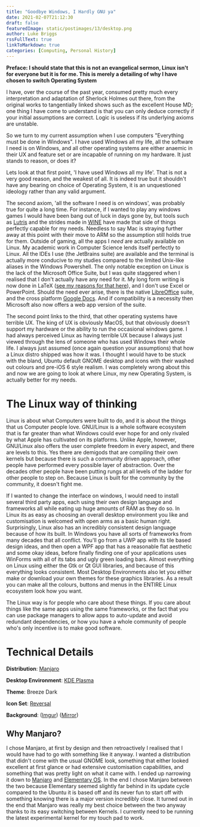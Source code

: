 ```yaml
---
title: "Goodbye Windows, I Hardly GNU ya"
date: 2021-02-07T21:12:30
draft: false
featuredImage: static/postimages/13/desktop.png
author: Luke Briggs
rssFullText: true
linkToMarkdown: true
categories: [Computing, Personal History]
---
```

**Preface: I should state that this is not an evangelical sermon, Linux isn't for everyone but it is for me. This is merely a detailing of why I have chosen to switch Operating System**

I have, over the course of the past year, consumed pretty much every interpretation and adaptation of Sherlock Holmes out there, from the original works to tangentially linked shows such as the excellent House MD; one thing I have come to understand is that you can only deduce correctly if your initial assumptions are correct. Logic is useless if its underlying axioms are unstable.

So we turn to my current assumption when I use computers "Everything must be done in Windows". I have used Windows all my life, all the software I need is on Windows, and all other operating systems are either anaemic in their UX and feature set or are incapable of running on my hardware. It just stands to reason, or does it?

Lets look at that first point, 'I have used Windows all my life'. That is not a very good reason, and the weakest of all. It is indeed true but it shouldn't have any bearing on choice of Operating System, it is an unquestioned ideology rather than any valid argument.

The second axiom, 'all the software I need is on windows', was probably true for quite a long time. For instance, if I wanted to play any windows games I would have been bang out of luck in days gone by, but tools such as [Lutris](https://lutris.net/) and the strides made in [WINE](https://www.winehq.org/) have made that side of things perfectly capable for my needs. Needless to say Mac is straying further away at this point with their move to ARM so the assumption still holds true for them. Outside of gaming, all the apps I *need* are actually available on Linux. My academic work in Computer Science lends itself perfectly to Linux. All the IDEs I use (the JetBrains suite) are available and the terminal is actually more conducive to my studies compared to the limited Unix-like aliases in the Windows Powershell. The only notable exception on Linux is the lack of the Microsoft Office Suite, but I was quite staggered when I realised that I don't actually have any need for it. My long form writing is now done in LaTeX ([see my reasons for that here](https://www.lukebriggs.dev/17)), and I don't use Excel or PowerPoint. Should the need ever arise, there is the native [LibreOffice](https://www.libreoffice.org/) suite, and the cross platform [Google Docs](https://docs.google.com). And if compatibility is a necessity then Microsoft also now offers a web app version of the suite.

The second point links to the third, that other operating systems have terrible UX. The king of UX is obviously MacOS, but that obviously doesn't support my hardware or the ability to run the occasional windows game. I had always perceived Linux as having terrible UX because I always just viewed through the lens of someone who has used Windows their whole life. I always just assumed (once again question your assumptions) that how a Linux distro shipped was how it was. I thought I would have to be stuck with the bland, Ubuntu default GNOME desktop and icons with their washed out colours and pre-iOS 6 style realism. I was completely wrong about this and now we are going to look at where Linux, my new Operating System, is actually better for my needs.



# The Linux way of thinking

Linux is about what Computers were built to do, and it is about the things that us Computer people love. GNU/Linux is a whole software ecosystem that is far greater than what Windows could ever hope for and only rivaled by what Apple has cultivated on its platforms. Unlike Apple, however, GNU/Linux also offers the user complete freedom in every aspect, and there are levels to this. Yes there are demigods that are compiling their own kernels but because there is such a community driven approach, other people have performed every possible layer of abstraction. Over the decades other people have been putting rungs at all levels of the ladder for other people to step on. Because Linux is built for the community by the community, it doesn't fight me.

If I wanted to change the interface on windows, I would need to install several third party apps, each using their own design language and frameworks all while eating up huge amounts of RAM as they do so. In Linux its as easy as choosing an overall desktop environment you like and customisation is welcomed with open arms as a basic human right. Surprisingly, Linux also has an incredibly consistent design language because of how its built. In Windows you have all sorts of frameworks from many decades that all conflict. You'll go from a UWP app with its tile based design ideas, and then open a WPF app that has a reasonable flat aesthetic and some okay ideas, before finally finding one of your applications uses WinForms with all of its tabs and ugly green loading bars. Almost everything on Linux using either the Gtk or Qt GUI libraries, and because of this everything looks consistent. Most Desktop Environments also let you either make or download your own themes for these graphics libraries. As a result you can make all the colours, buttons and menus in the ENTIRE Linux ecosystem look how you want.

The Linux way is for people who care about these things. If you care about things like the same apps using the same frameworks, or the fact that you can use package managers to allow apps to auto-update and avoid redundant dependencies, or how you have a whole community of people who's only incentive is to make good software.

# Technical Details

**Distribution**: [Manjaro](https://manjaro.org/)

**Desktop Environment**: [KDE Plasma](https://kde.org/plasma-desktop/)

**Theme**: Breeze Dark

**Icon Set**: [Reversal](https://github.com/yeyushengfan258/Reversal-icon-theme)

**Background**: ([Imgur](https://i.imgur.com/DUXXqM2.jpg)) ([Mirror](static/postimages/13/themagichour.png))

## Why Manjaro?

I chose Manjaro, at first by design and then retroactively I realised that I would have had to go with something like it anyway. I wanted a distribution that didn't come with the usual GNOME look, something that either looked excellent at first glance or had extensive customisation capabilities, and something that was pretty light on what it came with. I ended up narrowing it down to [Manjaro](https://manjaro.org/) and [Elementary OS](https://elementary.io/). In the end I chose Manjaro between the two because Elementary seemed slightly far behind in its update cycle compared to the Ubuntu it is based off and its never fun to start off with something knowing there is a major version incredibly close. It turned out in the end that Manjaro was really my best choice between the two anyway thanks to its easy switching between Kernels. I currently need to be running the latest experimental kernel for my touch pad to work.

